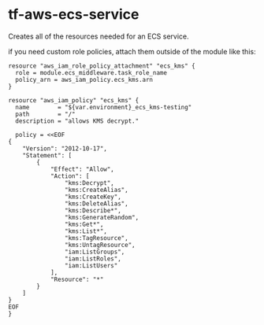 # tf-aws-ecs-service
Creates all of the resources needed for an ECS service.

if you need custom role policies, attach them outside of the module like this:
```
resource "aws_iam_role_policy_attachment" "ecs_kms" {
  role = module.ecs_middleware.task_role_name
  policy_arn = aws_iam_policy.ecs_kms.arn
}

resource "aws_iam_policy" "ecs_kms" {
  name        = "${var.environment}_ecs_kms-testing"
  path        = "/"
  description = "allows KMS decrypt."

  policy = <<EOF
{
    "Version": "2012-10-17",
    "Statement": [
        {
            "Effect": "Allow",
            "Action": [
                "kms:Decrypt",
                "kms:CreateAlias",
                "kms:CreateKey",
                "kms:DeleteAlias",
                "kms:Describe*",
                "kms:GenerateRandom",
                "kms:Get*",
                "kms:List*",
                "kms:TagResource",
                "kms:UntagResource",
                "iam:ListGroups",
                "iam:ListRoles",
                "iam:ListUsers"
            ],
            "Resource": "*"
        }
    ]
}
EOF
}
```
